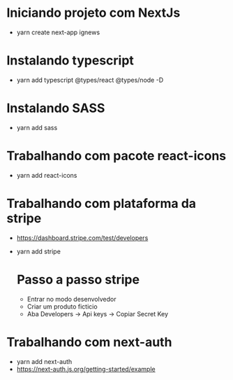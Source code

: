 # Iniciando projeto com NextJs
- yarn create next-app ignews

# Instalando typescript
- yarn add typescript @types/react @types/node -D

# Instalando SASS
- yarn add sass

# Trabalhando com pacote react-icons
- yarn add react-icons
  
# Trabalhando com plataforma da stripe
- https://dashboard.stripe.com/test/developers
- yarn add stripe

    # Passo a passo stripe
    - Entrar no modo desenvolvedor
    - Criar um produto ficticio
    - Aba Developers -> Api keys -> Copiar Secret Key

# Trabalhando com next-auth
- yarn add next-auth
- https://next-auth.js.org/getting-started/example